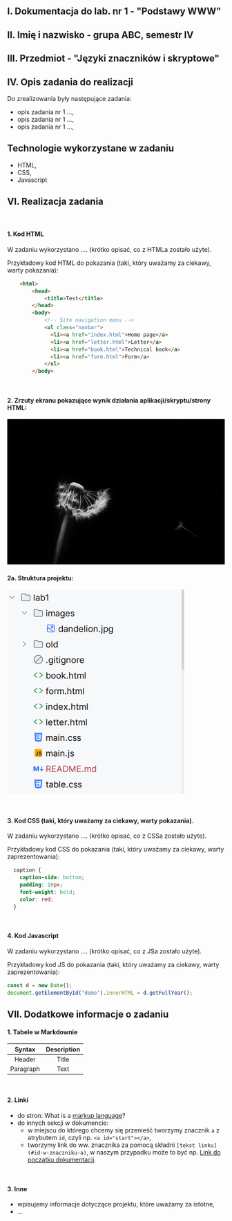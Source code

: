 ## I. Dokumentacja do lab. nr 1 - "Podstawy WWW" <a id="start"></a>
## II. Imię i nazwisko - grupa ABC, semestr IV
## III. Przedmiot - "Języki znaczników i skryptowe"

## IV. Opis zadania do realizacji
Do zrealizowania były następujące zadania:  
  - opis zadania nr 1 ...,  
  - opis zadania nr 1 ...,  
  - opis zadania nr 1 ...,  

## Technologie wykorzystane w zadaniu
  - HTML,  
  - CSS,  
  - Javascript

## VI. Realizacja zadania
<br>

#### 1. Kod HTML
W zadaniu wykorzystano .... (krótko opisać, co z HTMLa zostało użyte).

Przykładowy kod HTML do pokazania (taki, który uważamy za ciekawy, warty pokazania):  

```html
    <html>
        <head>
            <title>Test</title>
        </head>
        <body>
            <!-- Site navigation menu -->
            <ul class="navbar">
              <li><a href="index.html">Home page</a>
              <li><a href="letter.html">Letter</a>
              <li><a href="book.html">Technical book</a>
              <li><a href="form.html">Form</a>
            </ul>
        </body>
```
<br>

#### 2. Zrzuty ekranu pokazujące wynik działania aplikacji/skryptu/strony HTML:  
![obrazek ze zrzutu ekranu](images/dandelion.jpg)

#### 2a. Struktura projektu:  
![struktura-projektu](images/struktura.png)

<br>

#### 3. Kod CSS (taki, który uważamy za ciekawy, warty pokazania). 
W zadaniu wykorzystano .... (krótko opisać, co z CSSa zostało użyte).

Przykładowy kod CSS do pokazania (taki, który uważamy za ciekawy, warty zaprezentowania):  

```css
  caption {
    caption-side: bottom;
    padding: 10px;
    font-weight: bold;
    color: red;
  }
```
<br>

#### 4. Kod Javascript
W zadaniu wykorzystano .... (krótko opisać, co z JSa zostało użyte).

Przykładowy kod JS do pokazania (taki, który uważamy za ciekawy, warty zaprezentowania):  

```js
const d = new Date();
document.getElementById("demo").innerHTML = d.getFullYear();
```

## VII. Dodatkowe informacje o zadaniu

#### 1. Tabele w Markdownie

| Syntax        | Description     |
|:-------------:|:---------------:|
|    Header     |      Title      |
|   Paragraph   |      Text       |
<br>

#### 2. Linki
  - do stron: What is a [markup language](https://www.semrush.com/blog/markup-language/)?
  - do innych sekcji w dokumencie: 
      - w miejscu do którego chcemy się przenieść tworzymy znacznik `a` z atrybutem `id`, czyli np. `<a id="start"></a>`,  
      - tworzymy link do ww. znacznika za pomocą składni `[tekst linku](#id-w-znaczniku-a)`, w naszym przypadku może to być np. [Link do początku dokumentacji](#start).  
<br>
  
#### 3. Inne
  - wpisujemy informacje dotyczące projektu, które uważamy za istotne,  
  - ...